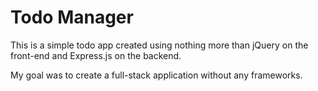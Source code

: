 # Todo Manager

This is a simple todo app created using nothing more than jQuery on the front-end and Express.js on the backend.

My goal was to create a full-stack application without any frameworks.